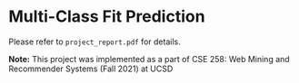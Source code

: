 # Multi-Class Fit Prediction

Please refer to `project_report.pdf` for details.

**Note:** This project was implemented as a part of CSE 258: Web Mining and Recommender Systems (Fall 2021) at UCSD

